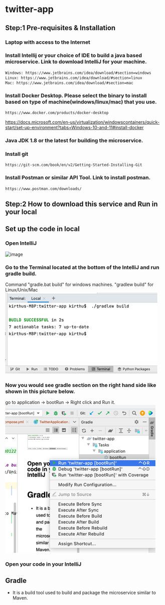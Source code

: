 # twitter-app

## Step:1 Pre-requisites & Installation
### Laptop with access to the Internet
### Install Intellij or your choice of IDE to build a java based microservice. Link to download IntelliJ for your machine.
    Windows: https://www.jetbrains.com/idea/download/#section=windows
    Linux: https://www.jetbrains.com/idea/download/#section=linux
    Mac: https://www.jetbrains.com/idea/download/#section=mac
### Install Docker Desktop. Please select the binary to install based on type of machine(windows/linux/mac) that you use.
    https://www.docker.com/products/docker-desktop
https://docs.microsoft.com/en-us/virtualization/windowscontainers/quick-start/set-up-environment?tabs=Windows-10-and-11#install-docker
### Java JDK 1.8 or the latest for building the microservice.
### Install git 
    https://git-scm.com/book/en/v2/Getting-Started-Installing-Git
### Install Postman or similar API Tool. Link to install postman.
    https://www.postman.com/downloads/

## Step:2 How to download this service and Run in your local

## Set up the code in local
### Open IntelliJ 
![image](https://user-images.githubusercontent.com/95593635/144771664-af0d0122-3fa4-4004-acbd-72f6ce8644e3.png)

### Go to the Terminal located at the bottom of the IntelliJ and run gradle build.
Command "gradle.bat build" for windows machines. "gradlew build" for Linux/Unix/Mac
![img.png](img.png)

### Now you would see gradle section on the right hand side like shown in this picture below.
go to application -> bootRun -> Right click and Run it.
![img_1.png](img_1.png)

### Open your code in your IntelliJ
     
## Gradle
 - It is a build tool used to build and package the microservice similar to Maven.
